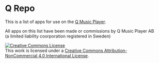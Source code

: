# Q Repo
This is a list of apps for use on the [Q Music Player](https://qmusicplayer.com). 

All apps on this list have been made or commissions by Q Music Player AB (a limited liability coorporation registered in Sweden)

<a rel="license" href="http://creativecommons.org/licenses/by-nc/4.0/"><img alt="Creative Commons License" style="border-width:0" src="https://i.creativecommons.org/l/by-nc/4.0/88x31.png" /></a><br />This work is licensed under a <a rel="license" href="http://creativecommons.org/licenses/by-nc/4.0/">Creative Commons Attribution-NonCommercial 4.0 International License</a>.
